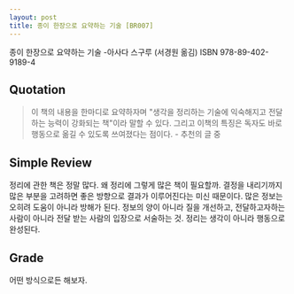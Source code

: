 ```yaml
---
layout: post
title: 종이 한장으로 요약하는 기술 [BR007]
---
```


종이 한장으로 요약하는 기술
-아사다 스구루 (서경원 옮김)
ISBN 978-89-402-9189-4

## Quotation <i class="fa fa-quote-left" aria-hidden="true"></i>

>이 책의 내용을 한마디로 요약하자며 "생각을 정리하는 기술에 익숙해지고 전달하는 능력이 강화되는 책"이라 말할 수 있다. 그리고 이책의 특징은 독자도 바로 행동으로 옮길 수 있도록 쓰여졌다는 점이다. - 추천의 글 중

## Simple Review <i class="fa fa-comment" aria-hidden="true"></i>

<span class="drop">정</span>리에 관한 책은 정말 많다. 왜 정리에 그렇게 많은 책이 필요할까. 결정을 내리기까지 많은 부분을 고려하면 좋은 방향으로 결과가 이루어진다는 미신 때문이다. 많은 정보는 오히려 도움이 아니라 방해가 된다. <span class="em">정보의 양이 아니라 질을 개선하고, 전달하고자하는 사람이 아니라 전달 받는 사람의 입장으로 서술하는 것.</span> 정리는 생각이 아니라 행동으로 완성된다.

## Grade <i class="fa fa-paragraph" aria-hidden="true"></i>

<i class="fa fa-star" aria-hidden="true"></i>
<i class="fa fa-star" aria-hidden="true"></i>
<i class="fa fa-star" aria-hidden="true"></i>
<!-- <i class="fa fa-star-o" aria-hidden="true"></i> -->
<!-- <i class="fa fa-star-half-o" aria-hidden="true"></i> -->
<i class="fa fa-star-o" aria-hidden="true"></i>
<i class="fa fa-star-o" aria-hidden="true"></i>

어떤 방식으로든 해보자.